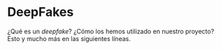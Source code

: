 # DeepFakes
¿Qué es un *deepfake*? ¿Cómo los hemos utilizado en nuestro proyecto? Esto y mucho más en las siguientes líneas.
